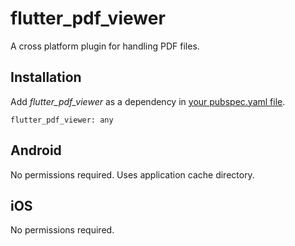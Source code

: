 # flutter_pdf_viewer

A cross platform plugin for handling PDF files.

## Installation

Add  *flutter_pdf_viewer*  as a dependency in [your pubspec.yaml file](https://flutter.io/platform-plugins/).
```
flutter_pdf_viewer: any
```

## Android
No permissions required. Uses application cache directory.

## iOS
No permissions required.
